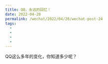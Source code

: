 ```yaml
---
title: QQ，永远的回忆！
date: 2022-04-20
permalink: /wechat/2022/04/20/wechat-post-24
tags:
  - 
  - 
  - 
  - 
---
```


QQ这么多年的变化，你知道多少呢？